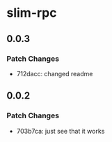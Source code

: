 # slim-rpc

## 0.0.3

### Patch Changes

- 712dacc: changed readme

## 0.0.2

### Patch Changes

- 703b7ca: just see that it works
